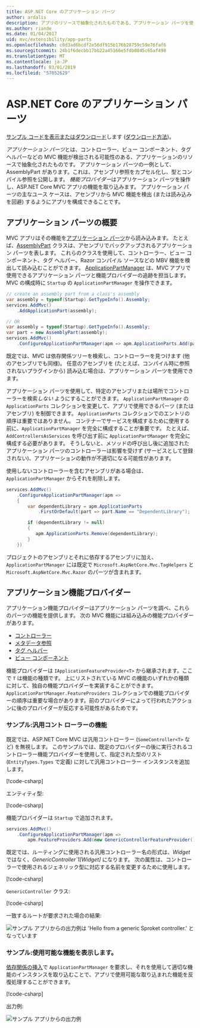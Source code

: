```yaml
---
title: ASP.NET Core のアプリケーション パーツ
author: ardalis
description: アプリのリソースで抽象化されたものである、アプリケーション パーツを使用して、アセンブリからの機能の検出または読み込みを回避する方法について説明します。
ms.author: riande
ms.date: 01/04/2017
uid: mvc/extensibility/app-parts
ms.openlocfilehash: c0d3ad6bcdf2e56df915b176b28759c59e76faf6
ms.sourcegitcommit: 24b1f6decbb17bb22a45166e5fdb0845c65af498
ms.translationtype: MT
ms.contentlocale: ja-JP
ms.lasthandoff: 03/01/2019
ms.locfileid: "57052629"
---
```

# <a name="application-parts-in-aspnet-core"></a>ASP.NET Core のアプリケーション パーツ

[サンプル コードを表示またはダウンロード](https://github.com/aspnet/Docs/tree/master/aspnetcore/mvc/advanced/app-parts/sample)します ([ダウンロード方法](xref:index#how-to-download-a-sample))。

*アプリケーション パーツ*とは、コントローラー、ビュー コンポーネント、タグ ヘルパーなどの MVC 機能が検出される可能性のある、アプリケーションのリソースで抽象化されたものです。 アプリケーション パーツの一例として、AssemblyPart があります。これは、アセンブリ参照をカプセル化し、型とコンパイル参照を公開します。 *機能プロバイダー*はアプリケーション パーツを操作し、ASP.NET Core MVC アプリの機能を取り込みます。 アプリケーション パーツの主なユース ケースは、アセンブリから MVC 機能を検出 (または読み込みを回避) するようにアプリを構成できることです。

## <a name="introducing-application-parts"></a>アプリケーション パーツの概要

MVC アプリはその機能を[アプリケーション パーツ](/dotnet/api/microsoft.aspnetcore.mvc.applicationparts.applicationpart)から読み込みます。 たとえば、[AssemblyPart](/dotnet/api/microsoft.aspnetcore.mvc.applicationparts.assemblypart#Microsoft_AspNetCore_Mvc_ApplicationParts_AssemblyPart) クラスは、アセンブリでバックアップされるアプリケーション パーツを表します。 これらのクラスを使用して、コントローラー、ビュー コンポーネント、タグ ヘルパー、Razor コンパイル ソースなどの MBV 機能を検出して読み込むことができます。 [ApplicationPartManager](/dotnet/api/microsoft.aspnetcore.mvc.applicationparts.applicationpartmanager) は、MVC アプリで使用できるアプリケーション パーツと機能プロバイダーの追跡を担当します。 MVC の構成時に `Startup` の `ApplicationPartManager` を操作できます。

```csharp
// create an assembly part from a class's assembly
var assembly = typeof(Startup).GetTypeInfo().Assembly;
services.AddMvc()
    .AddApplicationPart(assembly);

// OR
var assembly = typeof(Startup).GetTypeInfo().Assembly;
var part = new AssemblyPart(assembly);
services.AddMvc()
    .ConfigureApplicationPartManager(apm => apm.ApplicationParts.Add(part));
```

既定では、MVC は依存関係ツリーを検索し、コントローラーを見つけます (他のアセンブリでも同様)。 任意のアセンブリを (たとえば、コンパイル時に参照されないプラグインから) 読み込む場合は、アプリケーション パーツを使用できます。

アプリケーション パーツを使用して、特定のアセンブリまたは場所でコントローラーを検索*しない* ようにすることができます。 `ApplicationPartManager` の `ApplicationParts` コレクションを変更して、アプリで使用できるパーツ (またはアセンブリ) を制御できます。 `ApplicationParts` コレクションでのエントリの順序は重要ではありません。 コンテナーでサービスを構成するために使用する前に、`ApplicationPartManager` を完全に構成することが重要です。 たとえば、`AddControllersAsServices` を呼び出す前に `ApplicationPartManager` を完全に構成する必要があります。 そうしないと、メソッドの呼び出し後に追加されたアプリケーション パーツのコントローラーは影響を受けず (サービスとして登録されない)、アプリケーションの動作が不適切になる可能性があります。

使用しないコントローラーを含むアセンブリがある場合は、`ApplicationPartManager` からそれを削除します。

```csharp
services.AddMvc()
    .ConfigureApplicationPartManager(apm =>
    {
        var dependentLibrary = apm.ApplicationParts
            .FirstOrDefault(part => part.Name == "DependentLibrary");

        if (dependentLibrary != null)
        {
           apm.ApplicationParts.Remove(dependentLibrary);
        }
    })
```

プロジェクトのアセンブリとそれに依存するアセンブリに加え、`ApplicationPartManager` には既定で `Microsoft.AspNetCore.Mvc.TagHelpers` と `Microsoft.AspNetCore.Mvc.Razor` のパーツが含まれます。

## <a name="application-feature-providers"></a>アプリケーション機能プロバイダー

アプリケーション機能プロバイダーはアプリケーション パーツを調べ、これらのパーツの機能を提供します。 次の MVC 機能には組み込みの機能プロバイダーがあります。

* [コントローラー](/dotnet/api/microsoft.aspnetcore.mvc.controllers.controllerfeatureprovider)
* [メタデータ参照](/dotnet/api/microsoft.aspnetcore.mvc.razor.compilation.metadatareferencefeatureprovider)
* [タグ ヘルパー](/dotnet/api/microsoft.aspnetcore.mvc.razor.taghelpers.taghelperfeatureprovider)
* [ビュー コンポーネント](/dotnet/api/microsoft.aspnetcore.mvc.viewcomponents.viewcomponentfeatureprovider)

機能プロバイダーは `IApplicationFeatureProvider<T>` から継承されます。ここで `T` は機能の種類です。 上にリストされている MVC の機能のいずれかの種類に対して、独自の機能プロバイダーを実装することができます。 `ApplicationPartManager.FeatureProviders` コレクションでの機能プロバイダーの順序は重要な場合があります。前のプロバイダーによって行われたアクションに後のプロバイダーが反応する可能性があるためです。

### <a name="sample-generic-controller-feature"></a>サンプル:汎用コント ローラーの機能

既定では、ASP.NET Core MVC は汎用コントローラー (`SomeController<T>` など) を無視します。 このサンプルでは、既定のプロバイダーの後に実行されるコントローラー機能プロバイダーを使用して、指定された型のリスト (`EntityTypes.Types` で定義) に対して汎用コントローラー インスタンスを追加します。

[!code-csharp[](./app-parts/sample/AppPartsSample/GenericControllerFeatureProvider.cs?highlight=13&range=18-36)]

エンティティ型:

[!code-csharp[](./app-parts/sample/AppPartsSample/Model/EntityTypes.cs?range=6-16)]

機能プロバイダーは `Startup` で追加されます。

```csharp
services.AddMvc()
    .ConfigureApplicationPartManager(apm => 
        apm.FeatureProviders.Add(new GenericControllerFeatureProvider()));
```

既定では、ルーティングに使用される汎用コントローラー名の形式は、*Widget* ではなく、*GenericController`1[Widget]* になります。 次の属性は、コントローラーで使用されるジェネリック型に対応する名前を変更するために使用します。

[!code-csharp[](./app-parts/sample/AppPartsSample/GenericControllerNameConvention.cs)]

`GenericController` クラス:

[!code-csharp[](./app-parts/sample/AppPartsSample/GenericController.cs?highlight=5-6)]

一致するルートが要求された場合の結果:

![サンプル アプリからの出力例は 'Hello from a generic Sproket controller.' となっています](app-parts/_static/generic-controller.png)

### <a name="sample-display-available-features"></a>サンプル:使用可能な機能を表示します。

[依存関係の挿入](../../fundamentals/dependency-injection.md)で `ApplicationPartManager` を要求し、それを使用して適切な機能のインスタンスを取り込むことで、アプリで使用可能な取り込まれた機能を反復処理することができます。

[!code-csharp[](./app-parts/sample/AppPartsSample/Controllers/FeaturesController.cs?highlight=16,25-27)]

出力例:

![サンプル アプリからの出力例](app-parts/_static/available-features.png)
